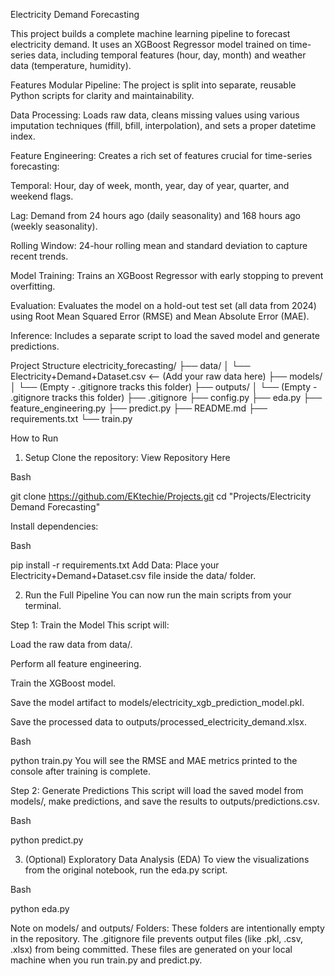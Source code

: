Electricity Demand Forecasting

This project builds a complete machine learning pipeline to forecast electricity demand. It uses an XGBoost Regressor model trained on time-series data, including temporal features (hour, day, month) and weather data (temperature, humidity).

Features
Modular Pipeline: The project is split into separate, reusable Python scripts for clarity and maintainability.

Data Processing: Loads raw data, cleans missing values using various imputation techniques (ffill, bfill, interpolation), and sets a proper datetime index.

Feature Engineering: Creates a rich set of features crucial for time-series forecasting:

Temporal: Hour, day of week, month, year, day of year, quarter, and weekend flags.

Lag: Demand from 24 hours ago (daily seasonality) and 168 hours ago (weekly seasonality).

Rolling Window: 24-hour rolling mean and standard deviation to capture recent trends.

Model Training: Trains an XGBoost Regressor with early stopping to prevent overfitting.

Evaluation: Evaluates the model on a hold-out test set (all data from 2024) using Root Mean Squared Error (RMSE) and Mean Absolute Error (MAE).

Inference: Includes a separate script to load the saved model and generate predictions.

Project Structure
electricity_forecasting/
├── data/
│   └── Electricity+Demand+Dataset.csv  <-- (Add your raw data here)
├── models/
│   └── (Empty - .gitignore tracks this folder)
├── outputs/
│   └── (Empty - .gitignore tracks this folder)
├── .gitignore
├── config.py
├── eda.py
├── feature_engineering.py
├── predict.py
├── README.md
├── requirements.txt
└── train.py

How to Run

1. Setup
Clone the repository: View Repository Here

Bash

git clone https://github.com/EKtechie/Projects.git
cd "Projects/Electricity Demand Forecasting"

Install dependencies:

Bash

pip install -r requirements.txt
Add Data: Place your Electricity+Demand+Dataset.csv file inside the data/ folder.

2. Run the Full Pipeline
You can now run the main scripts from your terminal.

Step 1: Train the Model This script will:

Load the raw data from data/.

Perform all feature engineering.

Train the XGBoost model.

Save the model artifact to models/electricity_xgb_prediction_model.pkl.

Save the processed data to outputs/processed_electricity_demand.xlsx.

Bash

python train.py
You will see the RMSE and MAE metrics printed to the console after training is complete.

Step 2: Generate Predictions This script will load the saved model from models/, make predictions, and save the results to outputs/predictions.csv.

Bash

python predict.py

3. (Optional) Exploratory Data Analysis (EDA)
To view the visualizations from the original notebook, run the eda.py script.

Bash

python eda.py

Note on models/ and outputs/ Folders: These folders are intentionally empty in the repository. The .gitignore file prevents output files (like .pkl, .csv, .xlsx) from being committed. These files are generated on your local machine when you run train.py and predict.py.
